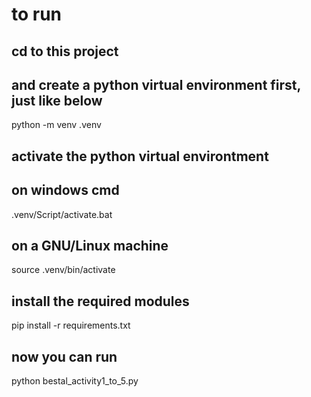 # to run


## cd to this project
## and create a python virtual environment first, just like below
python -m venv .venv


## activate the python virtual environtment
## on windows cmd
.venv/Script/activate.bat
## on a GNU/Linux machine
source .venv/bin/activate


## install the required modules
pip install -r requirements.txt


## now you can run
python bestal_activity1_to_5.py

